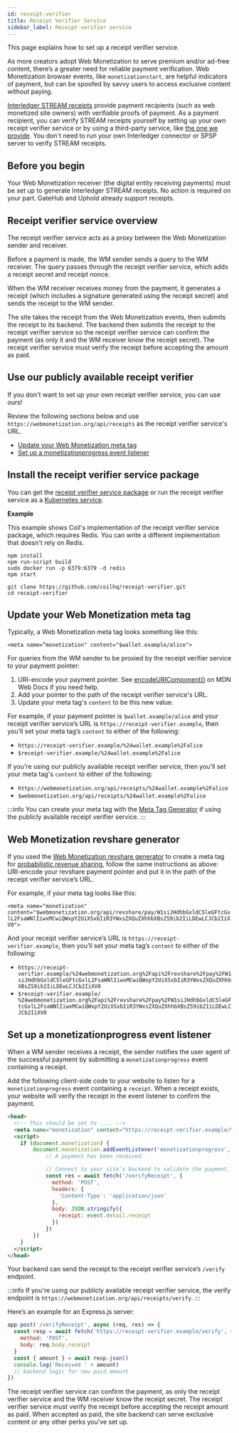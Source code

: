 ```yaml
---
id: receipt-verifier
title: Receipt Verifier Service
sidebar_label: Receipt verifier service
---
```


This page explains how to set up a receipt verifier service.

As more creators adopt Web Monetization to serve premium and/or ad-free content, there’s a greater need for reliable payment verification. Web Monetization browser events, like `monetizationstart`, are helpful indicators of payment, but can be spoofed by savvy users to access exclusive content without paying.

[Interledger STREAM receipts](https://interledger.org/rfcs/0039-stream-receipts/) provide payment recipients (such as web monetized site owners) with verifiable proofs of payment. As a payment recipient, you can verify STREAM receipts yourself by setting up your own receipt verifier service or by using a third-party service, like [the one we provide](#use-our-publicly-available-receipt-verifier). You don't need to run your own Interledger connector or SPSP server to verify STREAM receipts.

## Before you begin

Your Web Monetization receiver (the digital entity receiving payments) must be set up to generate Interledger STREAM receipts. No action is required on your part. GateHub and Uphold already support receipts.

## Receipt verifier service overview

The receipt verifier service acts as a proxy between the Web Monetization sender and receiver.

Before a payment is made, the WM sender sends a query to the WM receiver. The query passes through the receipt verifier service, which adds a receipt secret and receipt nonce.

When the WM receiver receives money from the payment, it generates a receipt (which includes a signature generated using the receipt secret) and sends the receipt to the WM sender.

The site takes the receipt from the Web Monetization events, then submits the receipt to its backend. The backend then submits the receipt to the receipt verifier service so the receipt verifier service can confirm the payment (as only it and the WM receiver know the receipt secret). The receipt verifier service must verify the receipt before accepting the amount as paid.

## Use our publicly available receipt verifier

If you don't want to set up your own receipt verifier service, you can use ours!

Review the following sections below and use `https://webmonetization.org/api/receipts` as the receipt verifier service's URL.

* [Update your Web Monetization meta tag](#update-your-web-monetization-meta-tag)
* [Set up a monetizationprogress event listener](#set-up-a-monetizationprogress-event-listener)

## Install the receipt verifier service package

You can get the [receipt verifier service package](https://github.com/coilhq/receipt-verifier) or run the receipt verifier service as a [Kubernetes service](https://github.com/coilhq/receipt-verifier/tree/main/config/base).

**Example**

This example shows Coil's implementation of the receipt verifier service package, which requires Redis. You can write a different implementation that doesn't rely on Redis.

```
npm install
npm run-script build
sudo docker run -p 6379:6379 -d redis
npm start

git clone https://github.com/coilhq/receipt-verifier.git
cd receipt-verifier
```

## Update your Web Monetization meta tag

Typically, a Web Monetization meta tag looks something like this:

`<meta name=“monetization" content="$wallet.example/alice">`

For queries from the WM sender to be proxied by the receipt verifier service to your payment pointer:

1. URI-encode your payment pointer. See [encodeURIComponent()](https://developer.mozilla.org/en-US/docs/Web/JavaScript/Reference/Global_Objects/encodeURIComponent) on MDN Web Docs if you need help.
2. Add your pointer to the path of the receipt verifier service's URL.
3. Update your meta tag's `content` to be this new value.

For example, if your payment pointer is `$wallet.example/alice` and your receipt verifier service’s URL is `https://receipt-verifier.example`, then you’ll set your meta tag’s `content` to either of the following:

* `https://receipt-verifier.example/%24wallet.example%2Falice`
* `$receipt-verifier.example/%24wallet.example%2Falice`

If you're using our publicly available receipt verifier service, then you'll set your meta tag's `content` to either of the following:

* `https://webmonetization.org/api/receipts/%24wallet.example%2Falice`
* `$webmonetization.org/api/receipts/%24wallet.example%2Falice`

:::info
You can create your meta tag with the [Meta Tag Generator](/meta-tag) if using the publicly available receipt verifier service.
:::


## Web Monetization revshare generator

If you used the [Web Monetization revshare generator](https://webmonetization.org/prob-revshare) to create a meta tag for [probabilistic revenue sharing](./probabilistic-rev-sharing/), follow the same instructions as above: URI-encode your revshare payment pointer and put it in the path of the receipt verifier service’s URL.

For example, if your meta tag looks like this:

`<meta name="monetization" content="$webmonetization.org/api/revshare/pay/W1siJHdhbGxldC5leGFtcGxlL2FsaWNlIiwxMCwiQWxpY2UiXSxbIiR3YWxsZXQuZXhhbXBsZS9ib2IiLDEwLCJCb2IiXV0">`

And your receipt verifier service’s URL is `https://receipt-verifier.example`, then you’ll set your meta tag’s `content` to either of the following:

* `https://receipt-verifier.example/%24webmonetization.org%2Fapi%2Frevshare%2Fpay%2FW1siJHdhbGxldC5leGFtcGxlL2FsaWNlIiwxMCwiQWxpY2UiXSxbIiR3YWxsZXQuZXhhbXBsZS9ib2IiLDEwLCJCb2IiXV0`
* `$receipt-verifier.example/ %24webmonetization.org%2Fapi%2Frevshare%2Fpay%2FW1siJHdhbGxldC5leGFtcGxlL2FsaWNlIiwxMCwiQWxpY2UiXSxbIiR3YWxsZXQuZXhhbXBsZS9ib2IiLDEwLCJCb2IiXV0`

## Set up a monetizationprogress event listener

When a WM sender receives a receipt, the sender notifies the user agent of the successful payment by submitting a `monetizationprogress` event containing a receipt.

Add the following client-side code to your website to listen for a `monetizationprogress` event containing a `receipt`. When a receipt exists, your website will verify the receipt in the event listener to confirm the payment.

```html
<head>
  <!-- This should be set to .... -->
  <meta name="monetization" content="https://receipt-verifier.example/%24wallet.example%2Falice">
  <script>
    if (document.monetization) {
        document.monetization.addEventListener('monetizationprogress', event => {
            // A payment has been received.

            // Connect to your site’s backend to validate the payment. This does NOT connect directly to the receipt verifier.
            const res = await fetch('/verifyReceipt', {
              method: 'POST',
              headers: {
                'Content-Type': 'application/json'
              },
              body: JSON.stringify({
                receipt: event.detail.receipt
              })
            })
        })
    }
  </script>
</head>
```

Your backend can send the receipt to the receipt verifier service’s `/verify` endpoint.

:::info
If you're using our publicly available receipt verifier service, the verify endpoint is `https://webmonetization.org/api/receipts/verify`.
:::

Here’s an example for an Express.js server:

```javascript
app.post('/verifyReceipt', async (req, res) => {
  const resp = await fetch('https://receipt-verifier.example/verify', {
    method: 'POST',
    body: req.body.receipt
  }
  const { amount } = await resp.json()
  console.log('Received ' + amount)
  // backend logic for new paid amount
})
```

The receipt verifier service can confirm the payment, as only the receipt verifier service and the WM receiver know the receipt secret. The receipt verifier service must verify the receipt before accepting the receipt amount as paid. When accepted as paid, the site backend can serve exclusive content or any other perks you’ve set up.
